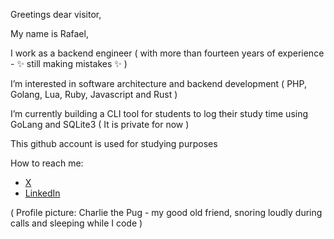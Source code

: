Greetings dear visitor,

My name is Rafael,

I work as a backend engineer ( with more than fourteen years of experience - ✨ still making mistakes ✨ )

I’m interested in software architecture and backend development ( PHP, Golang, Lua, Ruby, Javascript and Rust )

I’m currently building a CLI tool for students to log their study time using GoLang and SQLite3 ( It is private for now )

This github account is used for studying purposes

How to reach me:

- [X](https://x.com/ocricci)
- [LinkedIn](https://www.linkedin.com/in/rafael-ricci-a959ab89/)

( Profile picture: Charlie the Pug - my good old friend, snoring loudly during calls and sleeping while I code )

<!---
ocricci/ocricci is a ✨ special ✨ repository because its `README.md` (this file) appears on your GitHub profile.
You can click the Preview link to take a look at your changes.
--->
